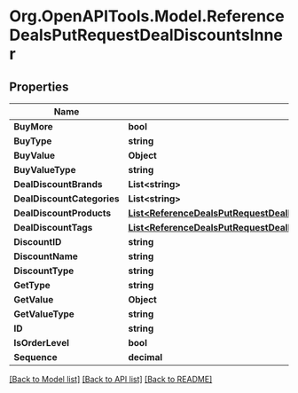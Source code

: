 # Org.OpenAPITools.Model.ReferenceDealsPutRequestDealDiscountsInner

## Properties

Name | Type | Description | Notes
------------ | ------------- | ------------- | -------------
**BuyMore** | **bool** |  | 
**BuyType** | **string** |  | 
**BuyValue** | **Object** |  | 
**BuyValueType** | **string** |  | 
**DealDiscountBrands** | **List&lt;string&gt;** |  | 
**DealDiscountCategories** | **List&lt;string&gt;** |  | 
**DealDiscountProducts** | [**List&lt;ReferenceDealsPutRequestDealDiscountsInnerDealDiscountProductsInner&gt;**](ReferenceDealsPutRequestDealDiscountsInnerDealDiscountProductsInner.md) |  | 
**DealDiscountTags** | [**List&lt;ReferenceDealsPutRequestDealDiscountsInnerDealDiscountTagsInner&gt;**](ReferenceDealsPutRequestDealDiscountsInnerDealDiscountTagsInner.md) |  | 
**DiscountID** | **string** |  | 
**DiscountName** | **string** |  | 
**DiscountType** | **string** |  | 
**GetType** | **string** |  | 
**GetValue** | **Object** |  | 
**GetValueType** | **string** |  | 
**ID** | **string** |  | 
**IsOrderLevel** | **bool** |  | 
**Sequence** | **decimal** |  | 

[[Back to Model list]](../README.md#documentation-for-models) [[Back to API list]](../README.md#documentation-for-api-endpoints) [[Back to README]](../README.md)

